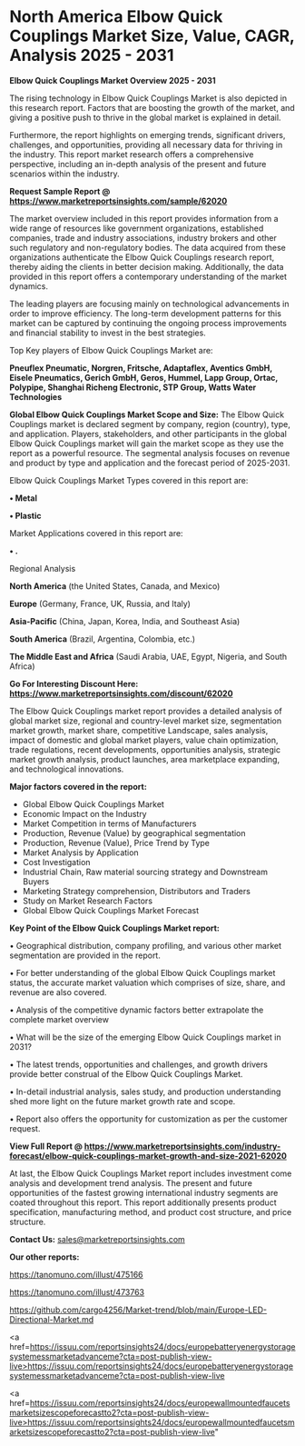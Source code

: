 # North America Elbow Quick Couplings Market Size, Value, CAGR, Analysis 2025 - 2031

<Strong> Elbow Quick Couplings Market Overview 2025 - 2031</strong>

The rising technology in Elbow Quick Couplings Market is also depicted in this research report. Factors that are boosting the growth of the market, and giving a positive push to thrive in the global market is explained in detail.

Furthermore, the report highlights on emerging trends, significant drivers, challenges, and opportunities, providing all necessary data for thriving in the industry. This report market research offers a comprehensive perspective, including an in-depth analysis of the present and future scenarios within the industry.

<strong>Request Sample Report @ <a href=https://www.marketreportsinsights.com/sample/62020>https://www.marketreportsinsights.com/sample/62020</a></strong>

The market overview included in this report provides information from a wide range of resources like government organizations, established companies, trade and industry associations, industry brokers and other such regulatory and non-regulatory bodies. The data acquired from these organizations authenticate the Elbow Quick Couplings research report, thereby aiding the clients in better decision making. Additionally, the data provided in this report offers a contemporary understanding of the market dynamics.

The leading players are focusing mainly on technological advancements in order to improve efficiency. The long-term development patterns for this market can be captured by continuing the ongoing process improvements and financial stability to invest in the best strategies.

Top Key players of Elbow Quick Couplings Market are:

<strong>Pneuflex Pneumatic, Norgren, Fritsche, Adaptaflex, Aventics GmbH, Eisele Pneumatics, Gerich GmbH, Geros, Hummel, Lapp Group, Ortac, Polypipe, Shanghai Richeng Electronic, STP Group, Watts Water Technologies</strong>

<strong><b>Global Elbow Quick Couplings Market Scope and Size:</b></strong>
The Elbow Quick Couplings market is declared segment by company, region (country), type, and application. Players, stakeholders, and other participants in the global Elbow Quick Couplings market will gain the market scope as they use the report as a powerful resource. The segmental analysis focuses on revenue and product by type and application and the forecast period of 2025-2031.

Elbow Quick Couplings Market Types covered in this report are:

<strong>• Metal

• Plastic</strong>

Market Applications covered in this report are:

<strong>• .</strong> 

Regional Analysis

<strong>North America</strong> (the United States, Canada, and Mexico)

<strong>Europe</strong> (Germany, France, UK, Russia, and Italy)

<strong>Asia-Pacific</strong> (China, Japan, Korea, India, and Southeast Asia)

<strong>South America</strong> (Brazil, Argentina, Colombia, etc.)

<strong>The Middle East and Africa</strong> (Saudi Arabia, UAE, Egypt, Nigeria, and South Africa)

<strong>Go For Interesting Discount Here: <a href=https://www.marketreportsinsights.com/discount/62020>https://www.marketreportsinsights.com/discount/62020</a></strong>

The Elbow Quick Couplings market report provides a detailed analysis of global market size, regional and country-level market size, segmentation market growth, market share, competitive Landscape, sales analysis, impact of domestic and global market players, value chain optimization, trade regulations, recent developments, opportunities analysis, strategic market growth analysis, product launches, area marketplace expanding, and technological innovations.

<strong><b>Major factors covered in the report:</b></strong>
<ul>
  <li>Global Elbow Quick Couplings Market </li>
  <li>Economic Impact on the Industry</li>
  <li>Market Competition in terms of Manufacturers</li>
  <li>Production, Revenue (Value) by geographical segmentation</li>
  <li>Production, Revenue (Value), Price Trend by Type</li>
  <li>Market Analysis by Application</li>
  <li>Cost Investigation</li>
  <li>Industrial Chain, Raw material sourcing strategy and Downstream Buyers</li>
  <li>Marketing Strategy comprehension, Distributors and Traders</li>
  <li>Study on Market Research Factors</li>
  <li>Global Elbow Quick Couplings Market Forecast</li>
</ul>

<strong><b>Key Point of the Elbow Quick Couplings Market report:</b></strong>

• Geographical distribution, company profiling, and various other market segmentation are provided in the report.

• For better understanding of the global Elbow Quick Couplings market status, the accurate market valuation which comprises of size, share, and revenue are also covered.

• Analysis of the competitive dynamic factors better extrapolate the complete market overview

• What will be the size of the emerging Elbow Quick Couplings market in 2031?

• The latest trends, opportunities and challenges, and growth drivers provide better construal of the Elbow Quick Couplings Market.

• In-detail industrial analysis, sales study, and production understanding shed more light on the future market growth rate and scope.

• Report also offers the opportunity for customization as per the customer request.

<strong><b>View Full Report @ <a href=https://www.marketreportsinsights.com/industry-forecast/elbow-quick-couplings-market-growth-and-size-2021-62020>https://www.marketreportsinsights.com/industry-forecast/elbow-quick-couplings-market-growth-and-size-2021-62020</a></b></strong>


At last, the Elbow Quick Couplings Market report includes investment come analysis and development trend analysis. The present and future opportunities of the fastest growing international industry segments are coated throughout this report. This report additionally presents product specification, manufacturing method, and product cost structure, and price structure.

<strong>Contact Us:</strong>
sales@marketreportsinsights.com

<strong>Our other reports:</strong>

<a href=https://tanomuno.com/illust/475166>https://tanomuno.com/illust/475166</a>

<a href=https://tanomuno.com/illust/473763>https://tanomuno.com/illust/473763</a>

<a href=https://github.com/cargo4256/Market-trend/blob/main/Europe-LED-Directional-Market.md>https://github.com/cargo4256/Market-trend/blob/main/Europe-LED-Directional-Market.md</a>

<a href=https://issuu.com/reportsinsights24/docs/europebatteryenergystoragesystemessmarketadvanceme?cta=post-publish-view-live>https://issuu.com/reportsinsights24/docs/europebatteryenergystoragesystemessmarketadvanceme?cta=post-publish-view-live</a>

<a href=https://issuu.com/reportsinsights24/docs/europewallmountedfaucetsmarketsizescopeforecastto2?cta=post-publish-view-live>https://issuu.com/reportsinsights24/docs/europewallmountedfaucetsmarketsizescopeforecastto2?cta=post-publish-view-live</a>"
